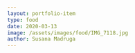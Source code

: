 ```yaml
---
layout: portfolio-item
type: food
date: 2020-03-13
image: /assets/images/food/IMG_7118.jpg
author: Susana Madruga
---
```


